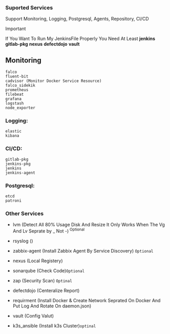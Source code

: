 ### Suported Services
Support Monitoring, Logging, Postgresql, Agents, Repository, CI/CD
> [!IMPORTANT]
> If You Want To Run My JenkinsFile Properly You Need At Least **jenkins** **gitlab-pkg** **nexus** **defectdojo** **vault**

## Monitoring
```
falco 
fluent-bit 
cadvisor (Monitor Docker Service Resource)
falco_sidekik
prometheus
filebeat
grafana
logstash
node_exporter
```
### Logging: 
```
elastic
kibana
```
### CI/CD:
```
gitlab-pkg
jenkins-pkg
jenkins
jenkins-agent
```
### Postgresql:
```
etcd
patroni
```
### Other Services 

- lvm (Detect All 80% Usage Disk And Resize It Only Works When The Vg And Lv Seprate by _ Not -)<sup> Optional </sup>
+ rsyslog ()
* zabbix-agent (Install Zabbix Agent By Service Discovery) `Optional`
- nexus (Local Registery)
+ sonarqube (Check Code)`Optional`
* zap (Security Scan) `Optinal`
- defectdojo (Centeralize Report)
+ requirment (Install Docker & Create Network Seprated On Docker And Put Log And Rotate On daemon.json)
* vault (Config Valut)
- k3s_ansible (Install k3s Cluster)`optinal`

